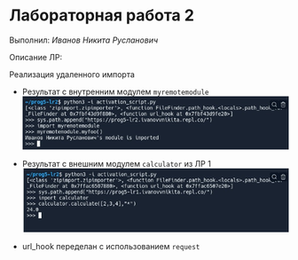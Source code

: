 # Лабораторная работа 2

Выполнил: _Иванов Никита Русланович_

Описание ЛР:

Реализация удаленного импорта
- Результат с внутренним модулем `myremotemodule`
![](result1.jpeg)

- Результат с внешним модулем `calculator` из ЛР 1
![](result2.jpeg)

- url_hook переделан с использованием `request`